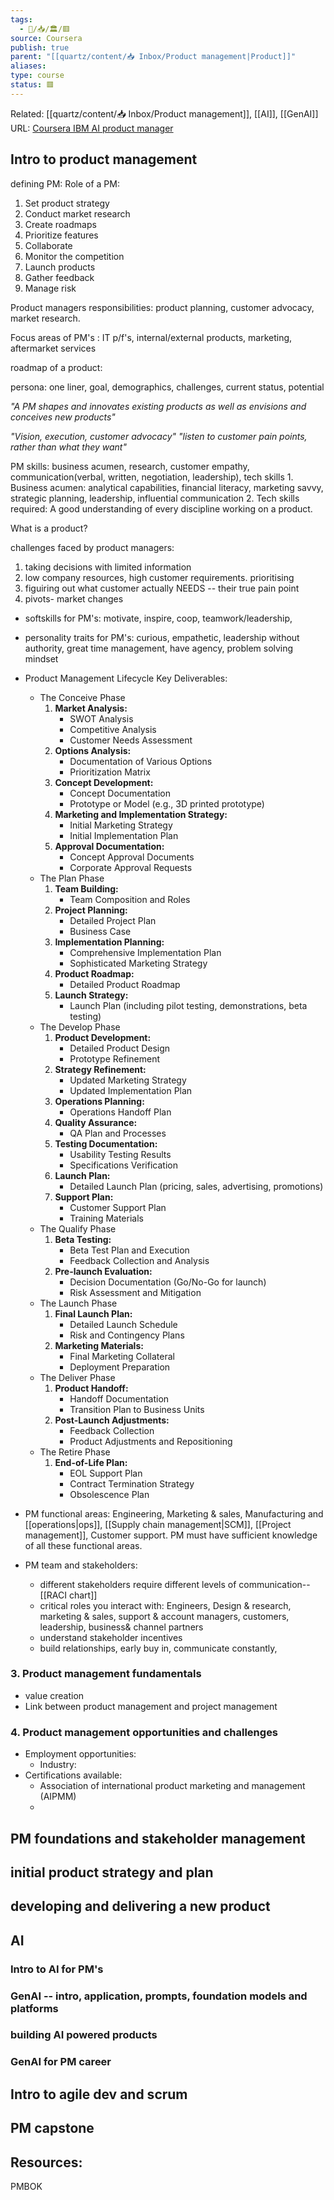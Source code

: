 ```yaml
---
tags:
  - 🧠️/📥️/🏛️/🟥️
source: Coursera
publish: true
parent: "[[quartz/content/📥 Inbox/Product management|Product]]"
aliases: 
type: course
status: 🟥
---
```


Related: [[quartz/content/📥 Inbox/Product management]], [[AI]], [[GenAI]]
URL: [Coursera IBM AI product manager](https://www.coursera.org/programs/coursera-for-reliance-iicso/professional-certificates/ibm-ai-product-manager)

## Intro to product management
defining PM: 
Role of a PM: 
1. Set product strategy
2. Conduct market research
3. Create roadmaps
4. Prioritize features
5. Collaborate
6. Monitor the competition
7. Launch products
8. Gather feedback
9. Manage risk

Product managers responsibilities: product planning, customer advocacy, market research. 

Focus areas of PM's : IT p/f's, internal/external products, marketing, aftermarket services

roadmap of a product: 

persona: one liner, goal, demographics, challenges, current status, potential

*"A PM shapes and innovates existing products as well as envisions and conceives new products"*

*"Vision, execution, customer advocacy"*
*"listen to customer pain points, rather than what they want"*

PM skills: business acumen, research, customer empathy, communication(verbal, written, negotiation, leadership), tech skills 
	1. Business acumen:  analytical capabilities, financial literacy, marketing savvy, strategic planning, leadership, influential communication
	2. Tech skills required: A good understanding of every discipline working on a product. 

What is a product? 

challenges faced by product managers: 
1. taking decisions with limited information
2. low company resources, high customer requirements. prioritising
3. figuiring out what customer actually NEEDS -- their true pain point
4. pivots- market changes 

* softskills for PM's: motivate, inspire, coop, teamwork/leadership, 

* personality traits for PM's: curious, empathetic, leadership without authority, great time management, have agency, problem solving mindset

* Product Management Lifecycle Key Deliverables: 
	* The Conceive Phase
		1. **Market Analysis:**
		    - SWOT Analysis
		    - Competitive Analysis
		    - Customer Needs Assessment
		2. **Options Analysis:**
		    - Documentation of Various Options
		    - Prioritization Matrix
		3. **Concept Development:**
		    - Concept Documentation
		    - Prototype or Model (e.g., 3D printed prototype)
		4. **Marketing and Implementation Strategy:**
		    - Initial Marketing Strategy
		    - Initial Implementation Plan
		5. **Approval Documentation:**
		    - Concept Approval Documents
		    - Corporate Approval Requests
	* The Plan Phase
		1. **Team Building:**
		    - Team Composition and Roles
		2. **Project Planning:**
		    - Detailed Project Plan
		    - Business Case
		3. **Implementation Planning:**
		    - Comprehensive Implementation Plan
		    - Sophisticated Marketing Strategy
		4. **Product Roadmap:**
		    - Detailed Product Roadmap
		5. **Launch Strategy:**
		    - Launch Plan (including pilot testing, demonstrations, beta testing)
	* The Develop Phase
		1. **Product Development:**
		    - Detailed Product Design
		    - Prototype Refinement
		2. **Strategy Refinement:**
		    - Updated Marketing Strategy
		    - Updated Implementation Plan
		3. **Operations Planning:**
		    - Operations Handoff Plan
		4. **Quality Assurance:**
		    - QA Plan and Processes
		5. **Testing Documentation:**
		    - Usability Testing Results
		    - Specifications Verification
		6. **Launch Plan:**
		    - Detailed Launch Plan (pricing, sales, advertising, promotions)
		7. **Support Plan:**
		    - Customer Support Plan
		    - Training Materials
	* The Qualify Phase
		1. **Beta Testing:**
		    - Beta Test Plan and Execution
		    - Feedback Collection and Analysis
		2. **Pre-launch Evaluation:**
		    - Decision Documentation (Go/No-Go for launch)
		    - Risk Assessment and Mitigation
	* The Launch Phase
		1. **Final Launch Plan:**
		    - Detailed Launch Schedule
		    - Risk and Contingency Plans
		2. **Marketing Materials:**
		    - Final Marketing Collateral
		    - Deployment Preparation
	* The Deliver Phase
		1. **Product Handoff:**
		    - Handoff Documentation
		    - Transition Plan to Business Units
		2. **Post-Launch Adjustments:**
		    - Feedback Collection
		    - Product Adjustments and Repositioning
	* The Retire Phase
		1. **End-of-Life Plan:**
		    - EOL Support Plan
		    - Contract Termination Strategy
		    - Obsolescence Plan

* PM functional areas: Engineering, Marketing & sales, Manufacturing and [[operations|ops]], [[Supply chain management|SCM]], [[Project management]], Customer support. PM must have sufficient knowledge of all these functional areas.
* PM team and stakeholders: 
	* different stakeholders require different levels of communication-- [[RACI chart]]
	* critical roles you interact with: Engineers, Design & research, marketing & sales, support & account managers, customers, leadership, business& channel partners
	* understand stakeholder incentives
	* build relationships, early buy in, communicate constantly, 

### 3. Product management fundamentals 
* value creation
* Link between product management and project management

### 4. Product management opportunities and challenges
* Employment opportunities: 
	* Industry: 
* Certifications available: 
	* Association of international product marketing and management (AIPMM)
	* 




## PM foundations and stakeholder management
## initial product strategy and plan

## developing and delivering a new product

## AI

### Intro to AI for PM's 
###  GenAI -- intro, application, prompts, foundation models and platforms
### building AI powered products
### GenAI for PM career

## Intro to agile dev and scrum

## PM capstone





## Resources: 
PMBOK

